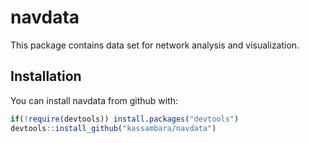 
<!-- README.md is generated from README.Rmd. Please edit that file -->
navdata
=======

This package contains data set for network analysis and visualization.

Installation
------------

You can install navdata from github with:

``` r
if(!require(devtools)) install.packages("devtools")
devtools::install_github("kassambara/navdata")
```
